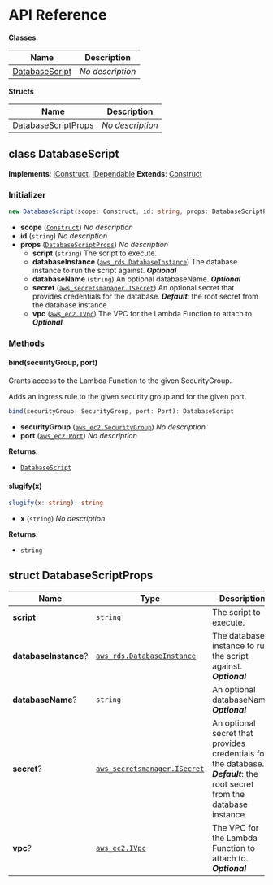 # API Reference

**Classes**

Name|Description
----|-----------
[DatabaseScript](#matthewbonig-rds-tools-databasescript)|*No description*


**Structs**

Name|Description
----|-----------
[DatabaseScriptProps](#matthewbonig-rds-tools-databasescriptprops)|*No description*



## class DatabaseScript  <a id="matthewbonig-rds-tools-databasescript"></a>



__Implements__: [IConstruct](#constructs-iconstruct), [IDependable](#constructs-idependable)
__Extends__: [Construct](#constructs-construct)

### Initializer




```ts
new DatabaseScript(scope: Construct, id: string, props: DatabaseScriptProps)
```

* **scope** (<code>[Construct](#constructs-construct)</code>)  *No description*
* **id** (<code>string</code>)  *No description*
* **props** (<code>[DatabaseScriptProps](#matthewbonig-rds-tools-databasescriptprops)</code>)  *No description*
  * **script** (<code>string</code>)  The script to execute. 
  * **databaseInstance** (<code>[aws_rds.DatabaseInstance](#aws-cdk-lib-aws-rds-databaseinstance)</code>)  The database instance to run the script against. __*Optional*__
  * **databaseName** (<code>string</code>)  An optional databaseName. __*Optional*__
  * **secret** (<code>[aws_secretsmanager.ISecret](#aws-cdk-lib-aws-secretsmanager-isecret)</code>)  An optional secret that provides credentials for the database. __*Default*__: the root secret from the database instance
  * **vpc** (<code>[aws_ec2.IVpc](#aws-cdk-lib-aws-ec2-ivpc)</code>)  The VPC for the Lambda Function to attach to. __*Optional*__


### Methods


#### bind(securityGroup, port) <a id="matthewbonig-rds-tools-databasescript-bind"></a>

Grants access to the Lambda Function to the given SecurityGroup.

Adds an ingress rule to the given security group and for the given port.

```ts
bind(securityGroup: SecurityGroup, port: Port): DatabaseScript
```

* **securityGroup** (<code>[aws_ec2.SecurityGroup](#aws-cdk-lib-aws-ec2-securitygroup)</code>)  *No description*
* **port** (<code>[aws_ec2.Port](#aws-cdk-lib-aws-ec2-port)</code>)  *No description*

__Returns__:
* <code>[DatabaseScript](#matthewbonig-rds-tools-databasescript)</code>

#### slugify(x) <a id="matthewbonig-rds-tools-databasescript-slugify"></a>



```ts
slugify(x: string): string
```

* **x** (<code>string</code>)  *No description*

__Returns__:
* <code>string</code>



## struct DatabaseScriptProps  <a id="matthewbonig-rds-tools-databasescriptprops"></a>






Name | Type | Description 
-----|------|-------------
**script** | <code>string</code> | The script to execute.
**databaseInstance**? | <code>[aws_rds.DatabaseInstance](#aws-cdk-lib-aws-rds-databaseinstance)</code> | The database instance to run the script against.<br/>__*Optional*__
**databaseName**? | <code>string</code> | An optional databaseName.<br/>__*Optional*__
**secret**? | <code>[aws_secretsmanager.ISecret](#aws-cdk-lib-aws-secretsmanager-isecret)</code> | An optional secret that provides credentials for the database.<br/>__*Default*__: the root secret from the database instance
**vpc**? | <code>[aws_ec2.IVpc](#aws-cdk-lib-aws-ec2-ivpc)</code> | The VPC for the Lambda Function to attach to.<br/>__*Optional*__



